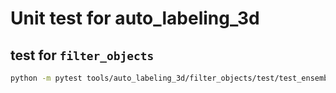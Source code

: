 # Unit test for auto_labeling_3d

## test for `filter_objects`

```bash
python -m pytest tools/auto_labeling_3d/filter_objects/test/test_ensemble_model.py
```
